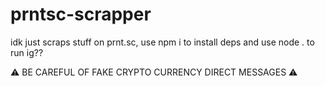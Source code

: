 # prntsc-scrapper
idk just scraps stuff on prnt.sc, use npm i to install deps and use node . to run ig??

⚠ BE CAREFUL OF FAKE CRYPTO CURRENCY DIRECT MESSAGES ⚠
